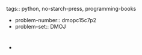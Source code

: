 tags:: python, no-starch-press, programming-books

- problem-number::  dmopc15c7p2
- problem-set:: DMOJ
- #